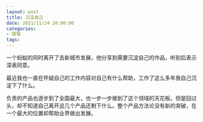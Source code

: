 ```yaml
---
layout: post
title: 沉淀自己
date: 2021/11/24 20:00:00
categories:
- 随笔
tags:
---
```


一个蚂蚁的同时离开了去新城市发展，他分享到需要沉淀自己的作品，听到后表示深表同意。

最近我也一直在怀疑自己的工作内容对自己有什么帮助，工作了这么多年我自己沉淀下了什么。

负责的产品也逐步到了全国最大，也一步一步做到了这个领域的天花板。但是回过头，却不知道自己离开这几个产品还剩下什么。整个产品方法论没有新的突破，在一个最大的位置却帮助业界做出发展。